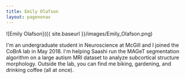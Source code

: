 ```yaml
---
title: Emily Olafson
layout: pagenonav
---
```

![Emily Olafson]({{ site.baseurl }}/images/Emily_Olafson.png)

I'm an undergraduate student in Neuroscience at McGill and I joined the CoBrA lab in May 2018. I'm helping Saashi run the MAGeT segmentation algorithm on a large autism MRI dataset to analyze subcortical structure morphology. Outside the lab, you can find me biking, gardening, and drinking coffee (all at once). 
